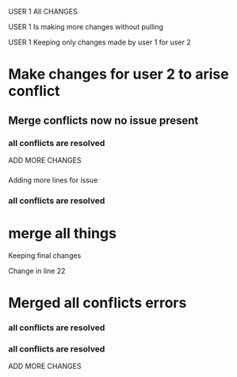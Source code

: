 
USER 1 All CHANGES 

USER 1 Is making more changes without pulling 


USER 1 
Keeping only changes made by user 1 for user 2


# Make changes for user 2 to arise conflict

## Merge conflicts now no issue present




### all conflicts are resolved 
ADD MORE CHANGES 

### 
Adding more lines for issue 

### all conflicts are resolved 
# merge all things 
Keeping final changes 

Change in line 22 

# Merged all conflicts errors

### all conflicts are resolved 

### all conflicts are resolved 
ADD MORE CHANGES 

